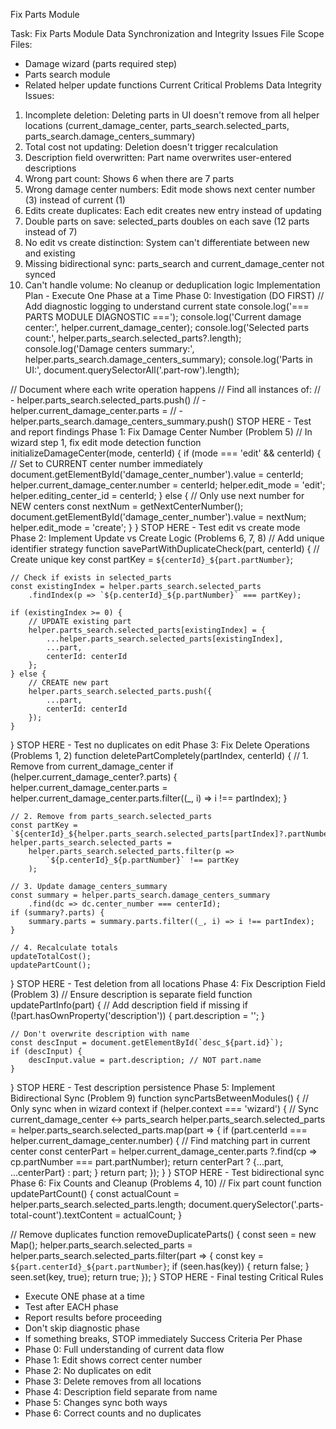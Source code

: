 Fix Parts Module 

Task: Fix Parts Module Data Synchronization and Integrity Issues
File Scope
Files:
* Damage wizard (parts required step)
* Parts search module
* Related helper update functions
Current Critical Problems
Data Integrity Issues:
1. Incomplete deletion: Deleting parts in UI doesn't remove from all helper locations (current_damage_center, parts_search.selected_parts, parts_search.damage_centers_summary)
2. Total cost not updating: Deletion doesn't trigger recalculation
3. Description field overwritten: Part name overwrites user-entered descriptions
4. Wrong part count: Shows 6 when there are 7 parts
5. Wrong damage center numbers: Edit mode shows next center number (3) instead of current (1)
6. Edits create duplicates: Each edit creates new entry instead of updating
7. Double parts on save: selected_parts doubles on each save (12 parts instead of 7)
8. No edit vs create distinction: System can't differentiate between new and existing
9. Missing bidirectional sync: parts_search and current_damage_center not synced
10. Can't handle volume: No cleanup or deduplication logic
Implementation Plan - Execute One Phase at a Time
Phase 0: Investigation (DO FIRST)
// Add diagnostic logging to understand current state
console.log('=== PARTS MODULE DIAGNOSTIC ===');
console.log('Current damage center:', helper.current_damage_center);
console.log('Selected parts count:', helper.parts_search.selected_parts?.length);
console.log('Damage centers summary:', helper.parts_search.damage_centers_summary);
console.log('Parts in UI:', document.querySelectorAll('.part-row').length);

// Document where each write operation happens
// Find all instances of:
// - helper.parts_search.selected_parts.push()
// - helper.current_damage_center.parts = 
// - helper.parts_search.damage_centers_summary.push()
STOP HERE - Test and report findings
Phase 1: Fix Damage Center Number (Problem 5)
// In wizard step 1, fix edit mode detection
function initializeDamageCenter(mode, centerId) {
    if (mode === 'edit' && centerId) {
        // Set to CURRENT center number immediately
        document.getElementById('damage_center_number').value = centerId;
        helper.current_damage_center.number = centerId;
        helper.edit_mode = 'edit';
        helper.editing_center_id = centerId;
    } else {
        // Only use next number for NEW centers
        const nextNum = getNextCenterNumber();
        document.getElementById('damage_center_number').value = nextNum;
        helper.edit_mode = 'create';
    }
}
STOP HERE - Test edit vs create mode
Phase 2: Implement Update vs Create Logic (Problems 6, 7, 8)
// Add unique identifier strategy
function savePartWithDuplicateCheck(part, centerId) {
    // Create unique key
    const partKey = `${centerId}_${part.partNumber}`;
    
    // Check if exists in selected_parts
    const existingIndex = helper.parts_search.selected_parts
        .findIndex(p => `${p.centerId}_${p.partNumber}` === partKey);
    
    if (existingIndex >= 0) {
        // UPDATE existing part
        helper.parts_search.selected_parts[existingIndex] = {
            ...helper.parts_search.selected_parts[existingIndex],
            ...part,
            centerId: centerId
        };
    } else {
        // CREATE new part
        helper.parts_search.selected_parts.push({
            ...part,
            centerId: centerId
        });
    }
}
STOP HERE - Test no duplicates on edit
Phase 3: Fix Delete Operations (Problems 1, 2)
function deletePartCompletely(partIndex, centerId) {
    // 1. Remove from current_damage_center
    if (helper.current_damage_center?.parts) {
        helper.current_damage_center.parts = 
            helper.current_damage_center.parts.filter((_, i) => i !== partIndex);
    }
    
    // 2. Remove from parts_search.selected_parts
    const partKey = `${centerId}_${helper.parts_search.selected_parts[partIndex]?.partNumber}`;
    helper.parts_search.selected_parts = 
        helper.parts_search.selected_parts.filter(p => 
            `${p.centerId}_${p.partNumber}` !== partKey
        );
    
    // 3. Update damage_centers_summary
    const summary = helper.parts_search.damage_centers_summary
        .find(dc => dc.center_number === centerId);
    if (summary?.parts) {
        summary.parts = summary.parts.filter((_, i) => i !== partIndex);
    }
    
    // 4. Recalculate totals
    updateTotalCost();
    updatePartCount();
}
STOP HERE - Test deletion from all locations
Phase 4: Fix Description Field (Problem 3)
// Ensure description is separate field
function updatePartInfo(part) {
    // Add description field if missing
    if (!part.hasOwnProperty('description')) {
        part.description = '';
    }
    
    // Don't overwrite description with name
    const descInput = document.getElementById(`desc_${part.id}`);
    if (descInput) {
        descInput.value = part.description; // NOT part.name
    }
}
STOP HERE - Test description persistence
Phase 5: Implement Bidirectional Sync (Problem 9)
function syncPartsBetweenModules() {
    // Only sync when in wizard context
    if (helper.context === 'wizard') {
        // Sync current_damage_center ↔ parts_search
        helper.parts_search.selected_parts = 
            helper.parts_search.selected_parts.map(part => {
                if (part.centerId === helper.current_damage_center.number) {
                    // Find matching part in current center
                    const centerPart = helper.current_damage_center.parts
                        ?.find(cp => cp.partNumber === part.partNumber);
                    return centerPart ? {...part, ...centerPart} : part;
                }
                return part;
            });
    }
}
STOP HERE - Test bidirectional sync
Phase 6: Fix Counts and Cleanup (Problems 4, 10)
// Fix part count
function updatePartCount() {
    const actualCount = helper.parts_search.selected_parts.length;
    document.querySelector('.parts-total-count').textContent = actualCount;
}

// Remove duplicates
function removeDuplicateParts() {
    const seen = new Map();
    helper.parts_search.selected_parts = 
        helper.parts_search.selected_parts.filter(part => {
            const key = `${part.centerId}_${part.partNumber}`;
            if (seen.has(key)) {
                return false;
            }
            seen.set(key, true);
            return true;
        });
}
STOP HERE - Final testing
Critical Rules
* Execute ONE phase at a time
* Test after EACH phase
* Report results before proceeding
* Don't skip diagnostic phase
* If something breaks, STOP immediately
Success Criteria Per Phase
* Phase 0: Full understanding of current data flow
* Phase 1: Edit shows correct center number
* Phase 2: No duplicates on edit
* Phase 3: Delete removes from all locations
* Phase 4: Description field separate from name
* Phase 5: Changes sync both ways
* Phase 6: Correct counts and no duplicates


